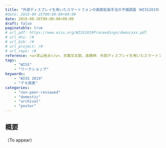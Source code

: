 ```yaml
---
title: "外部ディスプレイを用いたスマートフォンの画面拡張手法の予備調査（WISS2019）"
#date: 2019-09-25T00:00:00+09:00
date: 2019-08-26T00:00:00+09:00
draft: false
paginatable: true
# url_pdf: https://www.wiss.org/WISS2019Proceedings/demo/xxx.pdf
# url_doi: /#
# url_bib: /#
# url_project: /#
# url_repo: /#
reference: <u>漆山裕太</u>，志築文太郎，高橋伸．外部ディスプレイを用いたスマートフォンの画面拡張手法の予備調査．第27回インタラクティブシステムとソフトウェアに関するワークショップ（WISS2019），日本ソフトウェア科学会，2019年9月．（to appear）
tags:
    - "WISS"
    - "ワークショップ"
keywords:
    - "WISS 2019"
    - "デモ発表"
categories:
    - "non-peer-reviewed"
    - "domestic"
    - "archival"
    - "poster"
---
```


## 概要

（To appear）
